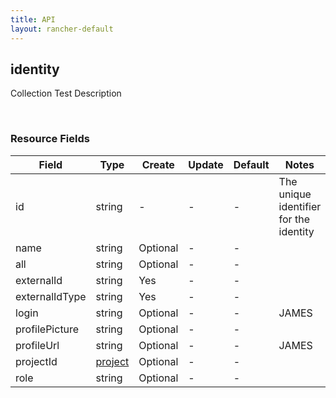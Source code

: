 ```yaml
---
title: API
layout: rancher-default
---
```


## identity

Collection Test Description

​
### Resource Fields

Field | Type | Create | Update | Default | Notes
---|---|---|---|---|---
id | string | - | - | - | The unique identifier for the identity
name | string | Optional | - | - | 
all | string | Optional | - | - | 
externalId | string | Yes | - | - | 
externalIdType | string | Yes | - | - | 
login | string | Optional | - | - | JAMES
profilePicture | string | Optional | - | - | 
profileUrl | string | Optional | - | - | JAMES
projectId | [project]({{site.baseurl}}/rancher/api/project/) | Optional | - | - | 
role | string | Optional | - | - | 












​